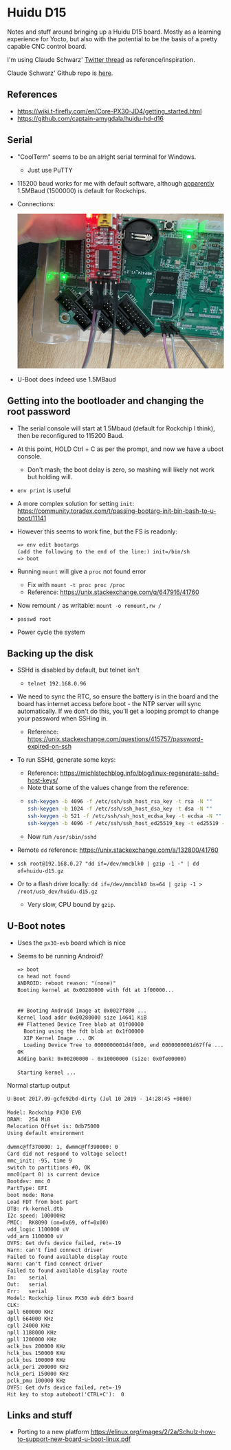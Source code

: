 # Huidu D15

Notes and stuff around bringing up a Huidu D15 board. Mostly as a learning experience for Yocto, but
also with the potential to be the basis of a pretty capable CNC control board.

I'm using Claude Schwarz'
[Twitter thread](https://twitter.com/Claude1079/status/1513541029399519234) as
reference/inspiration.

Claude Schwarz' Github repo is [here](https://github.com/captain-amygdala/huidu-hd-d16).

## References

- <https://wiki.t-firefly.com/en/Core-PX30-JD4/getting_started.html>
- <https://github.com/captain-amygdala/huidu-hd-d16>

## Serial

- "CoolTerm" seems to be an alright serial terminal for Windows.
  - Just use PuTTY
- 115200 baud works for me with default software, although
  [apparently](https://twitter.com/Claude1079/status/1512693171305779202) 1.5MBaud (1500000) is
  default for Rockchips.
- Connections:

  ![](images/serial.jpeg)

- U-Boot does indeed use 1.5MBaud

## Getting into the bootloader and changing the root password

- The serial console will start at 1.5Mbaud (default for Rockchip I think), then be reconfigured to
  115200 Baud.
- At this point, HOLD Ctrl + C as per the prompt, and now we have a uboot console.
  - Don't mash; the boot delay is zero, so mashing will likely not work but holding will.
- `env print` is useful
- A more complex solution for setting `init`:
  <https://community.toradex.com/t/passing-bootarg-init-bin-bash-to-u-boot/11141>
- However this seems to work fine, but the FS is readonly:

  ```
  => env edit bootargs
  (add the following to the end of the line:) init=/bin/sh
  => boot
  ```

- Running `mount` will give a `proc` not found error
  - Fix with `mount -t proc proc /proc`
  - Reference: https://unix.stackexchange.com/q/647916/41760
- Now remount `/` as writable: `mount -o remount,rw /`
- `passwd root`
- Power cycle the system

## Backing up the disk

- SSHd is disabled by default, but telnet isn't
  - `telnet 192.168.0.96`
- We need to sync the RTC, so ensure the battery is in the board and the board has internet access
  before boot - the NTP server will sync automatically. If we don't do this, you'll get a looping
  prompt to change your password when SSHing in.

  - Reference: <https://unix.stackexchange.com/questions/415757/password-expired-on-ssh>

- To run SSHd, generate some keys:

  - Reference: <https://michlstechblog.info/blog/linux-regenerate-sshd-host-keys/>
  - Note that some of the values change from the reference:
  - ```bash
    ssh-keygen -b 4096 -f /etc/ssh/ssh_host_rsa_key -t rsa -N ""
    ssh-keygen -b 1024 -f /etc/ssh/ssh_host_dsa_key -t dsa -N ""
    ssh-keygen -b 521 -f /etc/ssh/ssh_host_ecdsa_key -t ecdsa -N ""
    ssh-keygen -b 4096 -f /etc/ssh/ssh_host_ed25519_key -t ed25519 -N ""
    ```
  - Now run `/usr/sbin/sshd`

- Remote `dd` reference: <https://unix.stackexchange.com/a/132800/41760>
- `ssh root@192.168.0.27 "dd if=/dev/mmcblk0 | gzip -1 -" | dd of=huidu-d15.gz`
- Or to a flash drive locally: `dd if=/dev/mmcblk0 bs=64 | gzip -1 > /root/usb_dev/huidu-d15.gz`
  - Very slow, CPU bound by `gzip`.

## U-Boot notes

- Uses the `px30-evb` board which is nice
- Seems to be running Android?

  ```
  => boot
  ca head not found
  ANDROID: reboot reason: "(none)"
  Booting kernel at 0x00280000 with fdt at 1f00000...


  ## Booting Android Image at 0x0027f800 ...
  Kernel load addr 0x00280000 size 14641 KiB
  ## Flattened Device Tree blob at 01f00000
    Booting using the fdt blob at 0x1f00000
    XIP Kernel Image ... OK
    Loading Device Tree to 0000000001d4f000, end 0000000001d67ffe ... OK
  Adding bank: 0x00200000 - 0x10000000 (size: 0x0fe00000)

  Starting kernel ...
  ```

Normal startup output

```
U-Boot 2017.09-gcfe92bd-dirty (Jul 10 2019 - 14:28:45 +0800)

Model: Rockchip PX30 EVB
DRAM:  254 MiB
Relocation Offset is: 0db75000
Using default environment

dwmmc@ff370000: 1, dwmmc@ff390000: 0
Card did not respond to voltage select!
mmc_init: -95, time 9
switch to partitions #0, OK
mmc0(part 0) is current device
Bootdev: mmc 0
PartType: EFI
boot mode: None
Load FDT from boot part
DTB: rk-kernel.dtb
I2c speed: 100000Hz
PMIC:  RK8090 (on=0x69, off=0x00)
vdd_logic 1100000 uV
vdd_arm 1100000 uV
DVFS: Get dvfs device failed, ret=-19
Warn: can't find connect driver
Failed to found available display route
Warn: can't find connect driver
Failed to found available display route
In:    serial
Out:   serial
Err:   serial
Model: Rockchip linux PX30 evb ddr3 board
CLK:
apll 600000 KHz
dpll 664000 KHz
cpll 24000 KHz
npll 1188000 KHz
gpll 1200000 KHz
aclk_bus 200000 KHz
hclk_bus 150000 KHz
pclk_bus 100000 KHz
aclk_peri 200000 KHz
hclk_peri 150000 KHz
pclk_pmu 100000 KHz
DVFS: Get dvfs device failed, ret=-19
Hit key to stop autoboot('CTRL+C'):  0
```

## Links and stuff

- Porting to a new platform
  <https://elinux.org/images/2/2a/Schulz-how-to-support-new-board-u-boot-linux.pdf>
